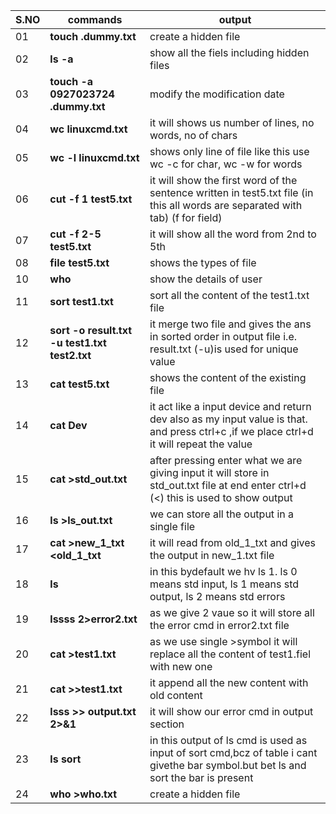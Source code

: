 |S.NO |commands |output |
|--- |--- |--- |
|01 |**touch .dummy.txt** |create a hidden file |
|02 |**ls -a**|show all the fiels including hidden files |
|03 |**touch -a 0927023724 .dummy.txt** |modify the modification date |
|04 |**wc linuxcmd.txt** |it will shows us number of lines, no words, no of chars |
|05 |**wc -l linuxcmd.txt** |shows only line of file like this use wc -c for char, wc -w for words |
|06 |**cut -f 1 test5.txt** |it will show the first word of the sentence written in test5.txt file (in this all words are separated with tab) (f for field) |
|07 |**cut -f 2-5 test5.txt** |it will show all the word from 2nd to 5th |
|08 |**file test5.txt** |shows the types of file |
|10 |**who** |show the details of user |
|11 |**sort test1.txt**|sort all the content of the test1.txt file |
|12 |**sort -o result.txt -u test1.txt test2.txt**|it merge two file and gives the ans in sorted order in output file i.e.  result.txt (-u)is used for unique value |
|13 |**cat test5.txt**|shows the content of the  existing file |
|14 |**cat Dev**|it act like a input device and return dev also as my input value is that. and press ctrl+c ,if we place ctrl+d it will repeat the value |
|15 |**cat >std_out.txt**|after pressing enter what we are giving input it will store in std_out.txt file at end enter ctrl+d  (<) this is used to show output |
|16 |**ls >ls_out.txt**|we can store all the output in a single file |
|17 |**cat >new_1_txt <old_1_txt**|it will read from old_1_txt and gives the output in new_1.txt file |
|18 |**ls**|in this bydefault we hv ls 1. ls 0 means std input, ls 1 means std output, ls 2 means std errors |
|19 |**lssss 2>error2.txt**|as we give 2 vaue so it will store all the error cmd in error2.txt file |
|20 |**cat >test1.txt**|as we use single >symbol it will replace all the content of test1.fiel with new one |
|21 |**cat >>test1.txt**|it append all the new content with old content |
|22 |**lsss >> output.txt 2>&1**|it will show our error cmd in output section |
|23 |**ls  sort**|in this output of ls cmd is used as input of sort cmd,bcz of table i cant givethe bar symbol.but bet ls and sort the bar is present |
|24 |**who >who.txt**|create a hidden file |
